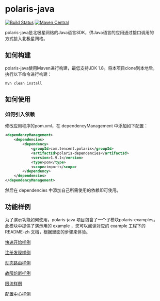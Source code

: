 polaris-java
========================================
[![Build Status](https://github.com/polarismesh/polaris-java/actions/workflows/testing.yml/badge.svg)](https://github.com/PolarisMesh/polaris-java/actions/workflows/testing.yml)
[![Maven Central](https://img.shields.io/maven-central/v/com.tencent.polaris/polaris-dependencies?label=Maven%20Central)](https://search.maven.org/search?q=g:com.tencent.polaris%20AND%20a:polaris-dependencies)

polaris-java是北极星网格的Java语言SDK，供Java语言的应用通过接口调用的方式接入北极星网格。

## 如何构建

polaris-java使用Maven进行构建，最低支持JDK 1.8。将本项目clone到本地后，执行以下命令进行构建：
```
mvn clean install
```

## 如何使用

### 如何引入依赖

修改应用程序的pom.xml，在 dependencyManagement 中添加如下配置：

```xml
<dependencyManagement>
    <dependencies>
        <dependency>
            <groupId>com.tencent.polaris</groupId>
            <artifactId>polaris-dependencies</artifactId>
            <version>1.9.1</version>
            <type>pom</type>
            <scope>import</scope>
        </dependency>
    </dependencies>
</dependencyManagement>
```

然后在 dependencies 中添加自己所需使用的依赖即可使用。

## 功能样例

为了演示功能如何使用，polaris-java 项目包含了一个子模块polaris-examples。此模块中提供了演示用的 example ，您可以阅读对应的 example 工程下的 README-zh 文档，根据里面的步骤来体验。

[快速开始样例](https://github.com/polarismesh/polaris-java/tree/main/polaris-examples/quickstart-example/README-zh.md)

[注册发现样例](https://github.com/polarismesh/polaris-java/tree/main/polaris-examples/discovery-example)

[动态路由样例](https://github.com/polarismesh/polaris-java/tree/main/polaris-examples/router-example)

[故障熔断样例](https://github.com/polarismesh/polaris-java/tree/main/polaris-examples/circuitbreaker-example)

[限流样例](https://github.com/polarismesh/polaris-java/tree/main/polaris-examples/ratelimit-example)

[配置中心样例](https://github.com/polarismesh/polaris-java/tree/main/polaris-examples/configuration-example)





